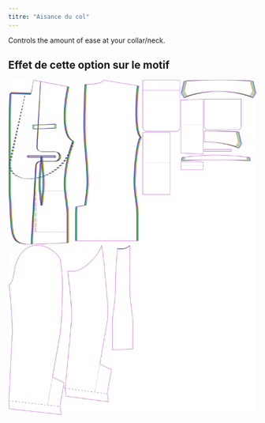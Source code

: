```yaml
---
titre: "Aisance du col"
---
```


Controls the amount of ease at your collar/neck.

## Effet de cette option sur le motif

![Cette image montre l'effet de cette option en superposant plusieurs variantes qui ont une valeur différente pour cette option](jaeger_collarease_sample.svg "Effet de cette option sur le modèle")
